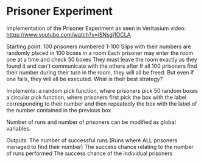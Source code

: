 # Prisoner Experiment
Implementation of the Prisoner Experiment as seen in Veritasium video: https://www.youtube.com/watch?v=iSNsgj1OCLA

Starting point:
	100 prisoners numbered 1-100
	Slips with their numbers are randomly placed in 100 boxes in a room
	Each prisoner may enter the room one at a time and check 50 boxes
	They must leave the room exactly as they found it and can't communicate with the others after
	If all 100 prisoners find their number during their turn in the room, they will all be freed. But even if one fails, they will all be executed.
	What is their best strategy?

Implements:
	a random pick function, where prisoners pick 50 random boxes
	a circular pick function, where prisoners first pick the box with the label corresponding to their number and then repeatedly the box with the label of the number contained in the previous box
	
Number of runs and number of prisoners can be modified as global variables.

Outputs:
	The number of successful runs (Runs where ALL prisoners managed to find their number)
	The success chance relating to the number of runs performed
	The success chance of the individual prisoners
